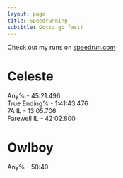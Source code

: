 ```yaml
---
layout: page
title: Speedrunning
subtitle: Gotta go fast!
---
```


Check out my runs on [speedrun.com](https://www.speedrun.com/user/oppen_heimer)  
# Celeste
Any% - 45:21.496  
True Ending% - 1:41:43.476  
7A IL - 13:05.706  
Farewell IL - 42:02.800  

# Owlboy
Any% - 50:40
